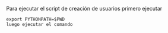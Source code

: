 Para ejecutar el script de creación de usuarios primero ejecutar
```
export PYTHONPATH=$PWD
luego ejecutar el comando
```